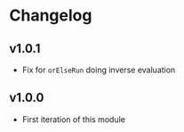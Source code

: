 # Changelog

## v1.0.1

* Fix for `orElseRun` doing inverse evaluation

## v1.0.0

* First iteration of this module

